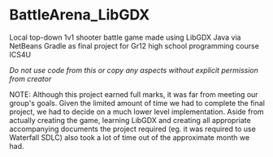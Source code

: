 # BattleArena_LibGDX
Local top-down 1v1 shooter battle game made using LibGDX Java via NetBeans Gradle as final project for Gr12 high school programming course ICS4U

*Do not use code from this or copy any aspects without explicit permission from creator*

NOTE: Although this project earned full marks, it was far from meeting our group's goals. Given the limited amount of time we had to complete the final project, we had to decide on a much lower level implementation. Aside from actually creating the game, learning LibGDX and creating all appropriate accompanying documents the project required (eg. it was required to use Waterfall SDLC) also took a lot of time out of the approximate month we had.
